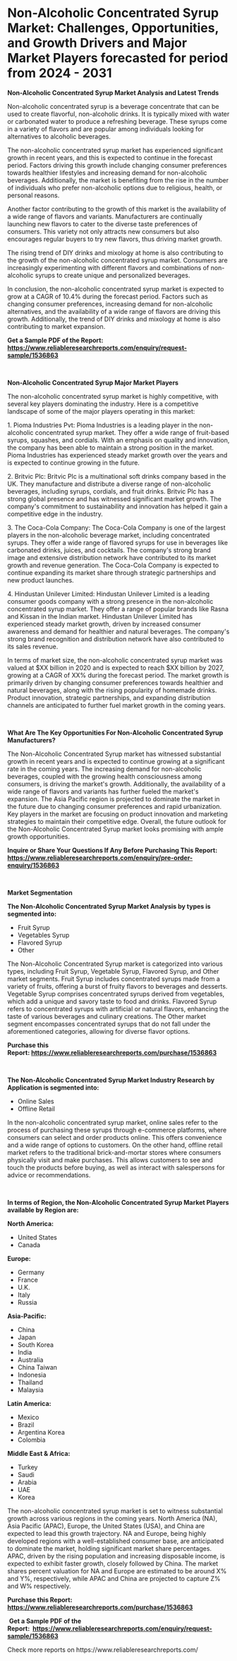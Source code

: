 <p><h1>Non-Alcoholic Concentrated Syrup Market: Challenges, Opportunities, and Growth Drivers and Major Market Players forecasted for period from 2024 - 2031</h1></p><p><strong>Non-Alcoholic Concentrated Syrup Market Analysis and Latest Trends</strong></p>
<p><p>Non-alcoholic concentrated syrup is a beverage concentrate that can be used to create flavorful, non-alcoholic drinks. It is typically mixed with water or carbonated water to produce a refreshing beverage. These syrups come in a variety of flavors and are popular among individuals looking for alternatives to alcoholic beverages.</p><p>The non-alcoholic concentrated syrup market has experienced significant growth in recent years, and this is expected to continue in the forecast period. Factors driving this growth include changing consumer preferences towards healthier lifestyles and increasing demand for non-alcoholic beverages. Additionally, the market is benefiting from the rise in the number of individuals who prefer non-alcoholic options due to religious, health, or personal reasons.</p><p>Another factor contributing to the growth of this market is the availability of a wide range of flavors and variants. Manufacturers are continually launching new flavors to cater to the diverse taste preferences of consumers. This variety not only attracts new consumers but also encourages regular buyers to try new flavors, thus driving market growth.</p><p>The rising trend of DIY drinks and mixology at home is also contributing to the growth of the non-alcoholic concentrated syrup market. Consumers are increasingly experimenting with different flavors and combinations of non-alcoholic syrups to create unique and personalized beverages.</p><p>In conclusion, the non-alcoholic concentrated syrup market is expected to grow at a CAGR of 10.4% during the forecast period. Factors such as changing consumer preferences, increasing demand for non-alcoholic alternatives, and the availability of a wide range of flavors are driving this growth. Additionally, the trend of DIY drinks and mixology at home is also contributing to market expansion.</p></p>
<p><strong>Get a Sample PDF of the Report:&nbsp; <a href="https://www.reliableresearchreports.com/enquiry/request-sample/1536863">https://www.reliableresearchreports.com/enquiry/request-sample/1536863</a></strong></p>
<p>&nbsp;</p>
<p><strong>Non-Alcoholic Concentrated Syrup Major Market Players</strong></p>
<p><p>The non-alcoholic concentrated syrup market is highly competitive, with several key players dominating the industry. Here is a competitive landscape of some of the major players operating in this market:</p><p>1. Pioma Industries Pvt: Pioma Industries is a leading player in the non-alcoholic concentrated syrup market. They offer a wide range of fruit-based syrups, squashes, and cordials. With an emphasis on quality and innovation, the company has been able to maintain a strong position in the market. Pioma Industries has experienced steady market growth over the years and is expected to continue growing in the future.</p><p>2. Britvic Plc: Britvic Plc is a multinational soft drinks company based in the UK. They manufacture and distribute a diverse range of non-alcoholic beverages, including syrups, cordials, and fruit drinks. Britvic Plc has a strong global presence and has witnessed significant market growth. The company's commitment to sustainability and innovation has helped it gain a competitive edge in the industry.</p><p>3. The Coca-Cola Company: The Coca-Cola Company is one of the largest players in the non-alcoholic beverage market, including concentrated syrups. They offer a wide range of flavored syrups for use in beverages like carbonated drinks, juices, and cocktails. The company's strong brand image and extensive distribution network have contributed to its market growth and revenue generation. The Coca-Cola Company is expected to continue expanding its market share through strategic partnerships and new product launches.</p><p>4. Hindustan Unilever Limited: Hindustan Unilever Limited is a leading consumer goods company with a strong presence in the non-alcoholic concentrated syrup market. They offer a range of popular brands like Rasna and Kissan in the Indian market. Hindustan Unilever Limited has experienced steady market growth, driven by increased consumer awareness and demand for healthier and natural beverages. The company's strong brand recognition and distribution network have also contributed to its sales revenue.</p><p>In terms of market size, the non-alcoholic concentrated syrup market was valued at $XX billion in 2020 and is expected to reach $XX billion by 2027, growing at a CAGR of XX% during the forecast period. The market growth is primarily driven by changing consumer preferences towards healthier and natural beverages, along with the rising popularity of homemade drinks. Product innovation, strategic partnerships, and expanding distribution channels are anticipated to further fuel market growth in the coming years.</p></p>
<p>&nbsp;</p>
<p><strong>What Are The Key Opportunities For Non-Alcoholic Concentrated Syrup Manufacturers?</strong></p>
<p><p>The Non-Alcoholic Concentrated Syrup market has witnessed substantial growth in recent years and is expected to continue growing at a significant rate in the coming years. The increasing demand for non-alcoholic beverages, coupled with the growing health consciousness among consumers, is driving the market's growth. Additionally, the availability of a wide range of flavors and variants has further fueled the market's expansion. The Asia Pacific region is projected to dominate the market in the future due to changing consumer preferences and rapid urbanization. Key players in the market are focusing on product innovation and marketing strategies to maintain their competitive edge. Overall, the future outlook for the Non-Alcoholic Concentrated Syrup market looks promising with ample growth opportunities.</p></p>
<p><strong>Inquire or Share Your Questions If Any Before Purchasing This Report: <a href="https://www.reliableresearchreports.com/enquiry/pre-order-enquiry/1536863">https://www.reliableresearchreports.com/enquiry/pre-order-enquiry/1536863</a></strong></p>
<p>&nbsp;</p>
<p><strong>Market Segmentation</strong></p>
<p><strong>The Non-Alcoholic Concentrated Syrup Market Analysis by types is segmented into:</strong></p>
<p><ul><li>Fruit Syrup</li><li>Vegetables Syrup</li><li>Flavored Syrup</li><li>Other</li></ul></p>
<p><p>The Non-Alcoholic Concentrated Syrup market is categorized into various types, including Fruit Syrup, Vegetable Syrup, Flavored Syrup, and Other market segments. Fruit Syrup includes concentrated syrups made from a variety of fruits, offering a burst of fruity flavors to beverages and desserts. Vegetable Syrup comprises concentrated syrups derived from vegetables, which add a unique and savory taste to food and drinks. Flavored Syrup refers to concentrated syrups with artificial or natural flavors, enhancing the taste of various beverages and culinary creations. The Other market segment encompasses concentrated syrups that do not fall under the aforementioned categories, allowing for diverse flavor options.</p></p>
<p><strong>Purchase this Report:&nbsp;<a href="https://www.reliableresearchreports.com/purchase/1536863">https://www.reliableresearchreports.com/purchase/1536863</a></strong></p>
<p>&nbsp;</p>
<p><strong>The Non-Alcoholic Concentrated Syrup Market Industry Research by Application is segmented into:</strong></p>
<p><ul><li>Online Sales</li><li>Offline Retail</li></ul></p>
<p><p>In the non-alcoholic concentrated syrup market, online sales refer to the process of purchasing these syrups through e-commerce platforms, where consumers can select and order products online. This offers convenience and a wide range of options to customers. On the other hand, offline retail market refers to the traditional brick-and-mortar stores where consumers physically visit and make purchases. This allows customers to see and touch the products before buying, as well as interact with salespersons for advice or recommendations.</p></p>
<p>&nbsp;</p>
<p><strong>In terms of Region, the Non-Alcoholic Concentrated Syrup Market Players available by Region are:</strong></p>
<p>
    <p> <strong> North America: </strong>
        <ul>
            <li>United States</li>
            <li>Canada</li>
        </ul>
        </p> 
    <p> <strong> Europe: </strong>
        <ul>
            <li>Germany</li>
            <li>France</li>
            <li>U.K.</li>
            <li>Italy</li>
            <li>Russia</li>
        </ul>
        </p> 
    <p> <strong> Asia-Pacific: </strong>
        <ul>
            <li>China</li>
            <li>Japan</li>
            <li>South Korea</li>
            <li>India</li>
            <li>Australia</li>
            <li>China Taiwan</li>
            <li>Indonesia</li>
            <li>Thailand</li>
            <li>Malaysia</li>
        </ul>
        </p> 
    <p> <strong> Latin America: </strong>
        <ul>
            <li>Mexico</li>
            <li>Brazil</li>
            <li>Argentina Korea</li>
            <li>Colombia</li>
        </ul>
        </p> 
    <p> <strong> Middle East & Africa: </strong>
        <ul>
            <li>Turkey</li>
            <li>Saudi</li>
            <li>Arabia</li>
            <li>UAE</li>
            <li>Korea</li>
        </ul>
    </p>
    </p>
<p><p>The non-alcoholic concentrated syrup market is set to witness substantial growth across various regions in the coming years. North America (NA), Asia Pacific (APAC), Europe, the United States (USA), and China are expected to lead this growth trajectory. NA and Europe, being highly developed regions with a well-established consumer base, are anticipated to dominate the market, holding significant market share percentages. APAC, driven by the rising population and increasing disposable income, is expected to exhibit faster growth, closely followed by China. The market shares percent valuation for NA and Europe are estimated to be around X% and Y%, respectively, while APAC and China are projected to capture Z% and W% respectively.</p></p>
<p><strong>Purchase this Report: <a href="https://www.reliableresearchreports.com/purchase/1536863">https://www.reliableresearchreports.com/purchase/1536863</a></strong></p>
<p>&nbsp;<strong>Get a Sample PDF of the Report:&nbsp;&nbsp;<a href="https://www.reliableresearchreports.com/enquiry/request-sample/1536863">https://www.reliableresearchreports.com/enquiry/request-sample/1536863</a></strong></p>
<p><strong></strong></p>
<p>Check more reports on https://www.reliableresearchreports.com/</p>